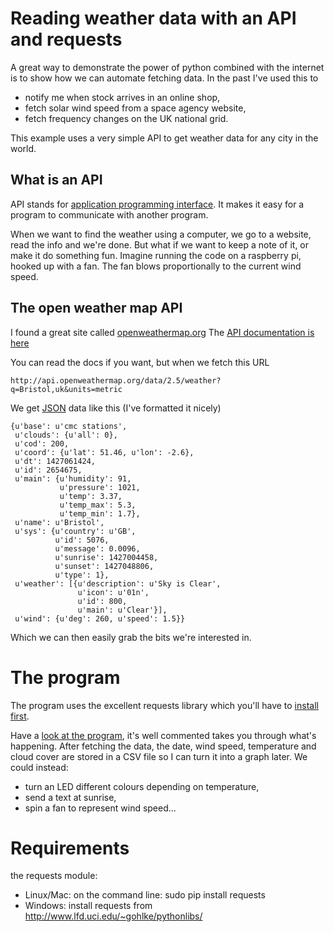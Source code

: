 # Reading weather data with an API and requests

A great way to demonstrate the power of python combined with the internet is to
show how we can automate fetching data. In the past I've used this to 

* notify me when stock arrives in an online shop,
* fetch solar wind speed from a space agency website,
* fetch frequency changes on the UK national grid.

This example uses a very simple API to get weather data for any city in the
world.

## What is an API

API stands for [application programming
interface](http://en.wikipedia.org/wiki/Application_programming_interface). It
makes it easy for a program to communicate with another program.

When we want to find the weather using a computer, we go to a website, read the
info and we're done. But what if we want to keep a note of it, or make it do
something fun. Imagine running the code on a raspberry pi, hooked up with a fan.
The fan blows proportionally to the current wind speed.

## The open weather map API

I found a great site called [openweathermap.org](http://openweathermap.org)
The [API documentation is here](http://openweathermap.org/api)

You can read the docs if you want, but when we fetch this URL

    http://api.openweathermap.org/data/2.5/weather?q=Bristol,uk&units=metric

We get [JSON](http://en.wikipedia.org/wiki/JSON) data like this (I've formatted
it nicely)

    {u'base': u'cmc stations',
     u'clouds': {u'all': 0},
     u'cod': 200,
     u'coord': {u'lat': 51.46, u'lon': -2.6},
     u'dt': 1427061424,
     u'id': 2654675,
     u'main': {u'humidity': 91,
               u'pressure': 1021,
               u'temp': 3.37,
               u'temp_max': 5.3,
               u'temp_min': 1.7},
     u'name': u'Bristol',
     u'sys': {u'country': u'GB',
              u'id': 5076,
              u'message': 0.0096,
              u'sunrise': 1427004458,
              u'sunset': 1427048806,
              u'type': 1},
     u'weather': [{u'description': u'Sky is Clear',
                   u'icon': u'01n',
                   u'id': 800,
                   u'main': u'Clear'}],
     u'wind': {u'deg': 260, u'speed': 1.5}}

Which we can then easily grab the bits we're interested in.

# The program

The program uses the excellent requests library which you'll have to 
[install first](#requirements).

Have a [look at the program](weather.py), it's well commented takes you through
what's happening. After fetching the data, the date, wind speed, temperature and
cloud cover are stored in a CSV file so I can turn it into a graph later. We
could instead:

* turn an LED different colours depending on temperature,
* send a text at sunrise,
* spin a fan to represent wind speed... 

# Requirements 

the requests module:

* Linux/Mac: on the command line: sudo pip install requests
* Windows: install requests from http://www.lfd.uci.edu/~gohlke/pythonlibs/
